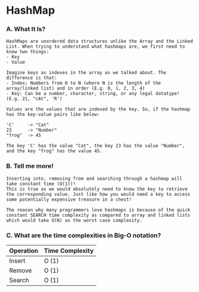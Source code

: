 # HashMap
### A. What It Is?
    HashMaps are unordered data structures unlike the Array and the Linked List. When trying to understand what hashmaps are, we first need to know two things:
    - Key
    - Value

    Imagine keys as indexes in the array as we talked about. The difference is that:
    - Index: Numbers from 0 to N (where N is the length of the array/linked list) and in order (E.g. 0, 1, 2, 3, 4)
    - Key: Can be a number, character, string, or any legal datatype! (E.g. 21, "cAt", 'R')

    Values are the values that are indexed by the key. So, if the hashmap has the key-value pairs like below:

    'C'     -> "Cat"
    23      -> "Number"
    "frog"  -> 45

    The key 'C' has the value "Cat", the key 23 has the value "Number", and the key "frog" has the value 45.

### B. Tell me more!
    Inserting into, removing from and searching through a hashmap will take constant time (O(1))! 
    This is true as we would absolutely need to know the key to retrieve the corresponding value. Just like how you would need a key to access some potentially expensive treasure in a chest!

    The reason why many programmers love hashmaps is because of the quick constant SEARCH time complexity as compared to array and linked lists which would take O(N) as the worst case complexity. 

### C. What are the time complexities in Big-O notation? 
| Operation |  Time Complexity |
|-----------|------------------|
| Insert |        O (1)     |
| Remove |        O (1)     |
| Search |        O (1)     |